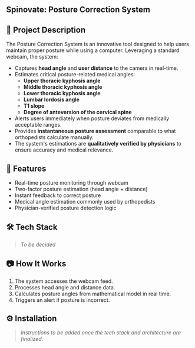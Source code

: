 ## Spinovate: Posture Correction System

## 📌 Project Description

The Posture Correction System is an innovative tool designed to help users maintain proper posture while using a computer. Leveraging a standard webcam, the system:

- Captures **head angle** and **user distance** to the camera in real-time.
- Estimates critical posture-related medical angles:
  - **Upper thoracic kyphosis angle**
  - **Middle thoracic kyphosis angle**
  - **Lower thoracic kyphosis angle**
  - **Lumbar lordosis angle**
  - **T1 slope**
  - **Degree of anteversion of the cervical spine**
- Alerts users immediately when posture deviates from medically acceptable ranges.
- Provides **instantaneous posture assessment** comparable to what orthopedists calculate manually.
- The system's estimations are **qualitatively verified by physicians** to ensure accuracy and medical relevance.

## 🚀 Features

- Real-time posture monitoring through webcam
- Two-factor posture estimation (head angle + distance)
- Instant feedback to correct posture
- Medical angle estimation commonly used by orthopedists
- Physician-verified posture detection logic

## 🛠️ Tech Stack

> *To be decided*

<!-- Example placeholder for future stack info:
- Python (OpenCV, Mediapipe)
- JavaScript (Electron, React)
- TensorFlow / PyTorch for ML models
- Flask / FastAPI backend
- SQLite / Firebase
-->

## 📷 How It Works

1. The system accesses the webcam feed.
2. Processes head angle and distance data.
3. Calculates posture angles from mathematical model in real time.
4. Triggers an alert if posture is incorrect.

## ⚙️ Installation

> *Instructions to be added once the tech stack and architecture are finalized.*

<!-- Example placeholder:
```bash
git clone https://github.com/yourusername/spinovate-posture-correction.git
cd spinovate-posture-correction
pip install -r requirements.txt
python app.py
